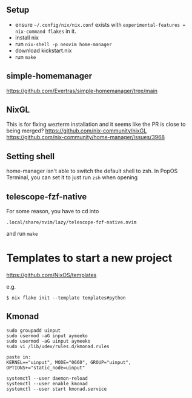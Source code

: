 ## Setup
- ensure `~/.config/nix/nix.conf` exists with `experimental-features = nix-command flakes` in it.
- install nix
- run `nix-shell -p neovim home-manager`
- download kickstart.nix
- run `make`
## simple-homemanager
https://github.com/Evertras/simple-homemanager/tree/main

## NixGL
This is for fixing wezterm installation and it seems like the PR is close to being merged?
https://github.com/nix-community/nixGL
https://github.com/nix-community/home-manager/issues/3968

## Setting shell
home-manager isn't able to switch the default shell to zsh.
In PopOS Terminal, you can set it to just run `zsh` when opening

## telescope-fzf-native

For some reason, you have to cd into
```
.local/share/nvim/lazy/telescope-fzf-native.nvim
```
and run `make`

# Templates to start a new project
https://github.com/NixOS/templates

e.g.
```
$ nix flake init --template templates#python
```

## Kmonad
```
sudo groupadd uinput
sudo usermod -aG input aymeeko
sudo usermod -aG uinput aymeeko
sudo vi /lib/udev/rules.d/kmonad.rules

paste in:
KERNEL=="uinput", MODE="0660", GROUP="uinput", OPTIONS+="static_node=uinput"

systemctl --user daemon-reload
systemctl --user enable kmonad
systemctl --user start kmonad.service
```

